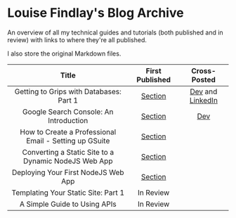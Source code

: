 # Louise Findlay's Blog Archive

An overview of all my technical guides and tutorials (both published and in review) with links to where they're all published.

I also store the original Markdown files.

|                          Title                         | First Published                                                                            | Cross-Posted                                                                                                                                                                                                                     |
|:------------------------------------------------------:| :----------------------------------------------------------------------------------------: | :------------------------------------------------------------------------------------------------------------------------------------------------------------------------------------------------------------------------------: |
| Getting to Grips with Databases: Part 1                | [Section](https://www.section.io/engineering-education/working-with-databases-part1)       | [Dev](https://dev.to/louisefindlay23/getting-to-grips-with-databases-part-1-creating-your-first-database-36pp) and [LinkedIn](https://www.linkedin.com/pulse/getting-grips-databases-part-1-creating-your-first-database-louise) |
| Google Search Console: An Introduction                 | [Section](https://www.section.io/engineering-education/google-search-console-introduction) | [Dev](https://dev.to/louisefindlay23/google-search-console-an-introduction-1c4e)                                                                                                                                                
| How to Create a Professional Email - Setting up GSuite | [Section](https://www.section.io/engineering-education/creating-professional-email)        | 
| Converting a Static Site to a Dynamic NodeJS Web App   | [Section](https://www.section.io/engineering-education/static-site-dynamic-nodejs-web-app) | 
| Deploying Your First NodeJS Web App                    | [Section](https://www.section.io/engineering-education/deploying-nodejs-web-app)           |                                                                                                                                                                                                                                  
| Templating Your Static Site: Part 1                    | In Review                                                                                  |
| A Simple Guide to Using APIs                           | In Review                                                                                  |  

